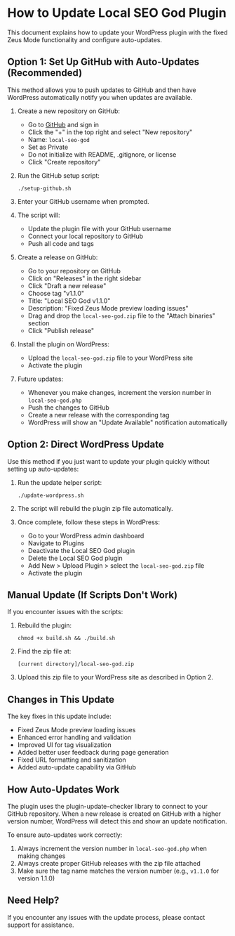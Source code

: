 # How to Update Local SEO God Plugin

This document explains how to update your WordPress plugin with the fixed Zeus Mode functionality and configure auto-updates.

## Option 1: Set Up GitHub with Auto-Updates (Recommended)

This method allows you to push updates to GitHub and then have WordPress automatically notify you when updates are available.

1. Create a new repository on GitHub:
   - Go to [GitHub](https://github.com/) and sign in
   - Click the "+" in the top right and select "New repository"
   - Name: `local-seo-god`
   - Set as Private
   - Do not initialize with README, .gitignore, or license
   - Click "Create repository"

2. Run the GitHub setup script:
   ```
   ./setup-github.sh
   ```

3. Enter your GitHub username when prompted.

4. The script will:
   - Update the plugin file with your GitHub username
   - Connect your local repository to GitHub
   - Push all code and tags

5. Create a release on GitHub:
   - Go to your repository on GitHub
   - Click on "Releases" in the right sidebar
   - Click "Draft a new release"
   - Choose tag "v1.1.0"
   - Title: "Local SEO God v1.1.0"
   - Description: "Fixed Zeus Mode preview loading issues"
   - Drag and drop the `local-seo-god.zip` file to the "Attach binaries" section
   - Click "Publish release"

6. Install the plugin on WordPress:
   - Upload the `local-seo-god.zip` file to your WordPress site
   - Activate the plugin

7. Future updates:
   - Whenever you make changes, increment the version number in `local-seo-god.php`
   - Push the changes to GitHub
   - Create a new release with the corresponding tag
   - WordPress will show an "Update Available" notification automatically

## Option 2: Direct WordPress Update

Use this method if you just want to update your plugin quickly without setting up auto-updates:

1. Run the update helper script:
   ```
   ./update-wordpress.sh
   ```

2. The script will rebuild the plugin zip file automatically.

3. Once complete, follow these steps in WordPress:
   - Go to your WordPress admin dashboard
   - Navigate to Plugins
   - Deactivate the Local SEO God plugin
   - Delete the Local SEO God plugin
   - Add New > Upload Plugin > select the `local-seo-god.zip` file
   - Activate the plugin

## Manual Update (If Scripts Don't Work)

If you encounter issues with the scripts:

1. Rebuild the plugin:
   ```
   chmod +x build.sh && ./build.sh
   ```

2. Find the zip file at:
   ```
   [current directory]/local-seo-god.zip
   ```

3. Upload this zip file to your WordPress site as described in Option 2.

## Changes in This Update

The key fixes in this update include:

- Fixed Zeus Mode preview loading issues
- Enhanced error handling and validation
- Improved UI for tag visualization
- Added better user feedback during page generation
- Fixed URL formatting and sanitization
- Added auto-update capability via GitHub

## How Auto-Updates Work

The plugin uses the plugin-update-checker library to connect to your GitHub repository. When a new release is created on GitHub with a higher version number, WordPress will detect this and show an update notification.

To ensure auto-updates work correctly:

1. Always increment the version number in `local-seo-god.php` when making changes
2. Always create proper GitHub releases with the zip file attached
3. Make sure the tag name matches the version number (e.g., `v1.1.0` for version 1.1.0)

## Need Help?

If you encounter any issues with the update process, please contact support for assistance. 